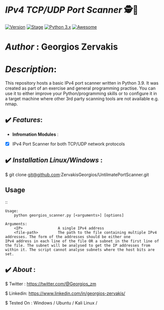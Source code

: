 #  ***IPv4 TCP/UDP Port Scanner*** 🕵️💉
[![Version](https://img.shields.io/badge/GeorgiosPortScannerv1.0.0-brightgreen.svg?maxAge=259200)]()
[![Stage](https://img.shields.io/badge/Release-Stable-brightgreen.svg)]()
[![Python 3.x](https://img.shields.io/badge/python-3.x-blue.svg)]()
[![Awesome](https://awesome.re/badge.svg)](https://awesome.re)
# ***Author*** : Georgios Zervakis

# ***Description***: 

This repository hosts a basic IPv4 port scanner written in Python 3.9. It was created as part of an exercise and general programming practise. You can use it to either improve your Python/programming skills or to configure it in a target machine where other 3rd party scanning tools are not available e.g. nmap.

## ✔️ ***Features***:

- __Infromation Modules__ :

- [x] IPv4 Port Scanner for both TCP/UDP network protocols

## ✔️ ***Installation Linux/Windows*** :
$ git clone git@github.com:ZervakisGeorgios/UntilmatePortScanner.git

Usage
-----

::

    Usage:
        python georgios_scanner.py [<arguments>] [options]

    Arguments:
        <IP>                A single IPv4 address
        <file-path>         The path to the file containing multiple IPv4 addresses. The form of the addresses should be either one                             IPv4 address in each line of the file OR a subnet in the first line of the file. The subnet will be analysed to get the IP addresses from within it. The script cannot analyse subnets where the host bits are set.
        
                              

## ✔️ ***About*** :

$ Twitter : https://twitter.com/@Georgios_zm

$ Linkedin: https://www.linkedin.com/in/georgios-zervakis/

$ Tested On : Windows / Ubuntu / Kali Linux /

